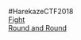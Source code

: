 #HarekazeCTF2018  
[Fight](https://github.com/ykm11/HarekazeCTF2018/tree/master/Fight)  
[Round and Round](https://github.com/ykm11/HarekazeCTF2018/tree/master/Round_nd_Round)
